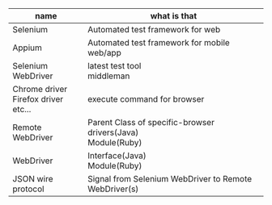 name|what is that
----|----
Selenium|Automated test framework for web
Appium|Automated test framework for mobile web/app
Selenium WebDriver|latest test tool <br> middleman
Chrome driver<br>Firefox driver<br>etc...|execute command for browser
Remote WebDriver|Parent Class of specific-browser drivers(Java)<br>Module(Ruby)
WebDriver|Interface(Java)<br>Module(Ruby)
JSON wire protocol|Signal from Selenium WebDriver to Remote WebDriver(s)
